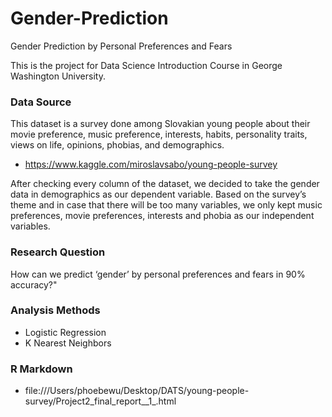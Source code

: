 # Gender-Prediction
Gender Prediction by Personal Preferences and Fears

This is the project for Data Science Introduction Course in George Washington University. 

### Data Source
This dataset is a survey done among Slovakian young people about their movie preference, music preference, interests, habits, personality traits, views on life, opinions, phobias, and demographics.
- https://www.kaggle.com/miroslavsabo/young-people-survey 
 
After checking every column of the dataset, we decided to take the gender data in demographics as our dependent variable. Based on the survey’s theme and in case that there will be too many variables, we only kept music preferences, movie preferences, interests and phobia as our independent variables.

### Research Question
How can we predict ‘gender’ by personal preferences and fears in 90% accuracy?" 

### Analysis Methods
- Logistic Regression 
- K Nearest Neighbors 

### R Markdown 
- file:///Users/phoebewu/Desktop/DATS/young-people-survey/Project2_final_report__1_.html 
